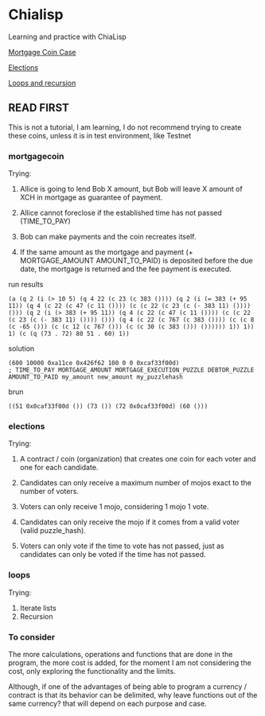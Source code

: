 # Chialisp
Learning and practice with ChiaLisp

[Mortgage Coin Case](https://github.com/OsvaldoGDelRio/chialisp-tests#mortgagecoin)

[Elections](https://github.com/OsvaldoGDelRio/chialisp-tests#elections)

[Loops and recursion](https://github.com/OsvaldoGDelRio/chialisp-tests#loops)



## READ FIRST

This is not a tutorial, I am learning, I do not recommend trying to create these coins, unless it is in test environment, like Testnet 

### mortgagecoin

Trying:

1. Allice is going to lend Bob X amount, but Bob will leave X amount of XCH in mortgage as guarantee of payment.

2. Allice cannot foreclose if the established time has not passed (TIME_TO_PAY)

3. Bob can make payments and the coin recreates itself.

4. If the same amount as the mortgage and payment (+ MORTGAGE_AMOUNT AMOUNT_TO_PAID) is deposited before the due date, the mortgage is returned and the fee payment is executed.

run results
```
(a (q 2 (i (> 10 5) (q 4 22 (c 23 (c 383 ()))) (q 2 (i (= 383 (+ 95 11)) (q 4 (c 22 (c 47 (c 11 ()))) (c (c 22 (c 23 (c (- 383 11) ()))) ())) (q 2 (i (> 383 (+ 95 11)) (q 4 (c 22 (c 47 (c 11 ()))) (c (c 22 (c 23 (c (- 383 11) ()))) ())) (q 4 (c 22 (c 767 (c 383 ()))) (c (c 8 (c -65 ())) (c (c 12 (c 767 ())) (c (c 30 (c 383 ())) ()))))) 1)) 1)) 1) (c (q (73 . 72) 80 51 . 60) 1))
```

solution
```
(600 10000 0xa11ce 0x426f62 100 0 0 0xcaf33f00d)
; TIME_TO_PAY MORTGAGE_AMOUNT MORTGAGE_EXECUTION_PUZZLE DEBTOR_PUZZLE AMOUNT_TO_PAID my_amount new_amount my_puzzlehash
```
brun
```
((51 0x0caf33f00d ()) (73 ()) (72 0x0caf33f00d) (60 ()))
```
### elections

Trying:

1. A contract / coin (organization) that creates one coin for each voter and one for each candidate.

2. Candidates can only receive a maximum number of mojos exact to the number of voters.

3. Voters can only receive 1 mojo, considering 1 mojo 1 vote.

4. Candidates can only receive the mojo if it comes from a valid voter (valid puzzle_hash).

5. Voters can only vote if the time to vote has not passed, just as candidates can only be voted if the time has not passed.

### loops

Trying:

1. Iterate lists
2. Recursion

### To consider

The more calculations, operations and functions that are done in the program, the more cost is added, for the moment I am not considering the cost, only exploring the functionality and the limits.

Although, if one of the advantages of being able to program a currency / contract is that its behavior can be delimited, why leave functions out of the same currency? that will depend on each purpose and case. 